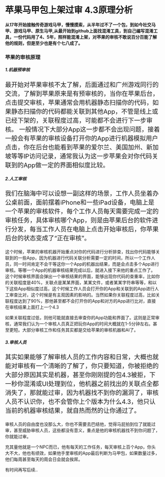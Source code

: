 # 苹果马甲包上架过审    4.3原理分析 

**从17年开始接触传奇游戏马甲，慢慢摸索，从半年过不了一个包，到如今社交马甲、游戏马甲、原生马甲,从最开始到github上面找混淆工具，到自己编写混淆工具，一份代码用了4、5年，照样能混淆上架，对苹果的审核不敢说百分百能了解他的规则，但是至少也是有个七八成了。**

### 苹果的审核原理
##### 1.机器预审核
<p style="font-size:20px;">最开始对苹果审核不太了解，后面通过和广州游戏同行的交流，了解到苹果原来是有预审核的，当你在苹果后台，点击提交审核，苹果通常会用机器静态扫描你的代码，如果静态扫描你的代码都能关联到其他App，不管是线上或已经下架的，关联程度过高，可能都不会进行下一步审核。
  一般情况下大部分App这一步都不会出现问题，接着一般会有苹果的审核设备打开你的App进行机器模拟用户点击，你在后台也能看到苹果的爱尔兰、美国加州、新加坡等等IP访问记录，通常我认为这一步苹果会对你代码关联到的App做一定的界面相似度比较。
</p>

##### 2.人工审核
<p style="font-size:20px;">
  我们在脑海中可以设想一副这样的场景，工作人员坐着办公桌前面，面前摆着iPhone和一些iPad设备，电脑上是一个苹果的审核软件，每个工作人员每天需要完成一定的审核任务，具体审核哪个App，则是由苹果后台的软件进行分发，每当工作人员在电脑上点击开始审核后，你苹果后台的状态变成了“正在审核”。
  
  这个时候，苹果的审核机器开始重点对你的代码进行分析排查，找出你代码能够关联到的一些App，因为机器进行代码关联分析需要一定的时间，所以一个工作人员，同一时间肯定不会干等这你一个App的机器出结果，而是会点击多个App进行审核。等哪一个App的机器审核结果完成以后，就进入接下来他的重点工作了。
  这个时候审核界面会弹出一个审核结果的界面，能够出现你代码的查重率，比如你的关联程度是40%，关联点是某某界面，某某文件，或者某某字符串等等，和以下这些App相似度过高，这个时候工作人员会打开你的App和关联到的App进行人工审查比对，这个时候是有主观因素的影响的。当然如果你关联程度过高，比如关联程度达到了90%，那他甚至都不会打开你的App和对方的App进行比对，直接在审核结果上面打上一个4.3

  如果关联程度过低，则他可能就直接去审查你的App功能和界面了。这则是正常审核，通常我们认为一个审核人员真正把玩你App的时间大概就在1-5分钟左右。甚至更短。大部分审核工作和任务其实都是交给苹果的审核机器和AI了。
</p>


##### 3.审核人员
<p style="font-size:20px;">
其实如果能够了解审核人员的工作内容和日常，大概也就能对审核有一个清晰的了解了，你只要知道，你被拒绝的大部分原因其实是机器，甚至你刚刚提的包4.3被拒，下一秒你混淆或UI处理到位，他机器之前找出的关联点全都消失了，那就能过审，因为机器找不到你的漏洞了，审核人员不认识你，也不会管你上个版本为什么4.3，他只认当前的机器审核结果，就自热而然的让你通过了。

审核人员的自由度也没那么大，你也不需要去巴结他，觉得马屁拍到位了就能过审，甚至威胁审核人员，这些都没有意义，重点是他的审核机器找不到你问题了，你就能过审。

充其量他就是一个NPC而已，他有每天的工作任务，每天审核上百个App，你头大不大，他也有绩效，如果他手里审核的App最后判断为马甲包，如果数量过多，他们每周甚至每天的周会日会就会挨屌。
</p>


有时间再写后续..
